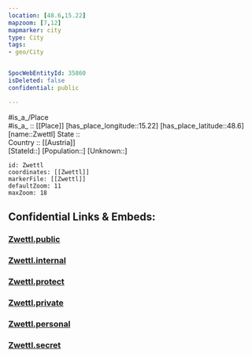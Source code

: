 ```yaml
---
location: [48.6,15.22] 
mapzoom: [7,12] 
mapmarker: city 
type: City
tags:
- geo/City


SpocWebEntityId: 35860
isDeleted: false
confidential: public

---
```

#is_a_/Place  
#is_a_ :: [[Place]] 
[has_place_longitude::15.22] 
[has_place_latitude::48.6] 
[name::Zwettl] 
State ::  
Country :: [[Austria]]  
[StateId::] 
[Population::] 
[Unknown::] 


```leaflet
id: Zwettl
coordinates: [[Zwettl]] 
markerFile: [[Zwettl]] 
defaultZoom: 11 
maxZoom: 18
```


## Confidential Links & Embeds: 

### [Zwettl.public](/_public/\Earth\Continent\Europe\Europe~Central\Austria\Austrias_States\Niederösterreich\CityZwettl.public.md) 

### [Zwettl.internal](/_internal/\Earth\Continent\Europe\Europe~Central\Austria\Austrias_States\Niederösterreich\CityZwettl.internal.md) 

### [Zwettl.protect](/_protect/\Earth\Continent\Europe\Europe~Central\Austria\Austrias_States\Niederösterreich\CityZwettl.protect.md) 

### [Zwettl.private](/_private/\Earth\Continent\Europe\Europe~Central\Austria\Austrias_States\Niederösterreich\CityZwettl.private.md) 

### [Zwettl.personal](/_personal/\Earth\Continent\Europe\Europe~Central\Austria\Austrias_States\Niederösterreich\CityZwettl.personal.md) 

### [Zwettl.secret](/_secret/\Earth\Continent\Europe\Europe~Central\Austria\Austrias_States\Niederösterreich\CityZwettl.secret.md)

